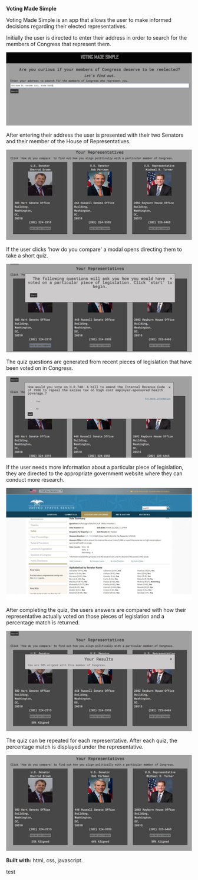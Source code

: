 **Voting Made Simple**

Voting Made Simple is an app that allows the user to make informed decisions regarding their elected representatives.

Initially the user is directed to enter their address in order to search for the members of Congress that represent them.

<img src="images/title-screen.jpg"
      />

After entering their address the user is presented with their two Senators and their member of the House of Representatives.

<img src="images/initial-results.jpg"
      />

If the user clicks 'how do you compare' a modal opens directing them to take a short quiz.

<img src="images/start-screen.jpg"
      />

The quiz questions are generated from recent pieces of legislation that have been voted on in Congress.

<img src="images/question-screen.jpg"
      />

If the user needs more information about a particular piece of legislation, they are directed to the appropriate government website where they can conduct more research.

<img src="images/more-info.jpg"
      />

After completing the quiz, the users answers are compared with how their representative actually voted on those pieces of legislation and a percentage match is returned.

<img src="images/individual-results.jpg"
      />

The quiz can be repeated for each representative. After each quiz, the percentage match is displayed under the representative.

<img src="images/final-results.jpg"
      />

**Built with:** html, css, javascript.

test
